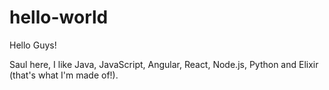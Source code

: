 # hello-world

Hello Guys!

Saul here, I like Java, JavaScript, Angular, React, Node.js, Python and Elixir (that's what I'm made of!).
